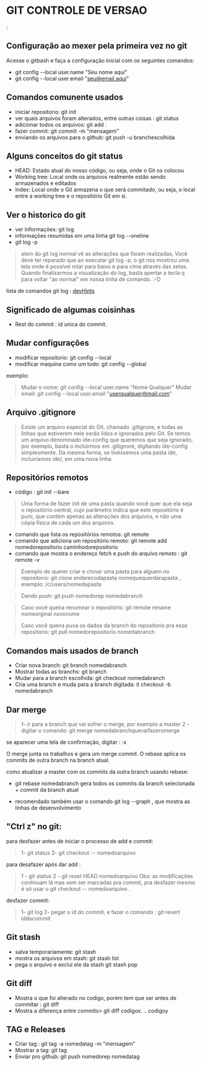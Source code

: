 # GIT CONTROLE DE VERSAO

:
## Configuração ao mexer pela primeira vez no git

Acesse o gitbash e faça a configuração inicial com os seguintes comandos:

- git config --local user.name "Seu nome aqui"
- git config --local user.email "seu@email.aqui"


## Comandos comunente usados 


- iniciar repositorio: git init
- ver quais arquivos foram alterados, entre outras coisas :  git status
-  adicionar todos os arquivos: git add . 
- fazer commit: git commit -m "mensagem"  
- enviando os arquivos para o github: git push -u branchescolhida  

## Alguns conceitos do git status

- HEAD: Estado atual do nosso código, ou seja, onde o Git os colocou
- Working tree: Local onde os arquivos realmente estão sendo armazenados e editados
- Index: Local onde o Git armazena o que será commitado, ou seja, o local entre a working tree e o repositório Git em si.

## Ver o historico do git

- ver informações: git log
- informações resumidas em uma linha git log --oneline
- git log -p 

> alem do git log normal vê as alterações que foram realizadas, Você deve ter reparado que ao executar git log -p, o git nos mostrou uma tela onde é possível rolar para baixo e para cima através das setas. Quando finalizarmos a visualização do log, basta apertar a tecla q para voltar "ao normal" em nossa linha de comando. :-D

 lista de comandos git log : [devHints](http://devhints.io/git-log)

## Significado de algumas coisinhas

- Rest do commit : id unica do commit.

## Mudar configurações

- modificar repositorio: git config --local 
-  modificar maquina como um todo: git config --global 

exemplo:

> Mudar o nome: git config --local user.name "Nome Qualquer"
> Mudar email: git config --local user.email "userqualquer@mail.com" 

## Arquivo .gitignore 

>Existe um arquivo especial do Git, chamado .gitignore, e todas as linhas que estiverem nele serão lidos e ignorados pelo Git. Se temos um arquivo denominado ide-config que queremos que seja ignorado, por exemplo, basta o incluirmos em .gitignore, digitando ide-config simplesmente. Da mesma forma, se tivéssemos uma pasta ide, incluiríamos ide/, em uma nova linha.

## Repositórios remotos 

- código : git init --bare
> Uma forma de fazer init de uma pasta quando você quer que ela seja o repositório central, cujo parâmetro indica que este repositório é puro, que contém apenas as alterações dos arquivos, e não uma cópia física de cada um dos arquivos.

- comando que lista os repositórios remotos: git remote 
- comando que adiciona um repositório remoto: git remote add nomedorepositorio caminhodorepositorio
- comando que mostra o endereço fetch e push do arquivo remoto : git remote -v 

> Exemplo de querer criar e clonar uma pasta para alguem no repositorio: 
git clone enderecodapasta nomequequerdarapasta , exemplo: /c/users/nomedapasta

> Dando push:
> git push nomedorep nomedabranch

> Caso você queira renomear o repositório: git remote rename nomeorginal novonome 

> Caso você queira puxa os dados da branch do repositorio pra esse repositorio: git pull nomedorepositorio nomedabranch 

## Comandos mais usados de branch

- Criar nova branch: git branch nomedabranch 
- Mostrar todas as branchs: git branch 
- Mudar para a branch escolhida:  git checkout nomedabranch 
- Cria uma branch e muda para a branch digitada: it checkout -b nomedabranch

## Dar merge

> 1- ir para a branch que vai sofrer o merge, por exemplo a master 
> 2 - digitar o comando: git merge nomedabranchquevaifazeromerge

se aparecer uma tela de confirmação, digitar : 
:x

O merge junta os trabalhos e gera um merge commit. O rebase aplica os commits de outra branch na branch atual.

como atualizar a master com os commits da outra branch usando rebase:

- git rebase nomedabranch 
gera todos os commits da branch selecionada + commit da branch atual

- recomendado também usar o comando git log --graph , que mostra as linhas de desenvolvimento

## "Ctrl z" no git:

para desfazer antes de iniciar o processo de add e commit:
> 1- git status
> 2- git checkout -- nomedoarquivo 

para desafazer após dar add :
> 1 - git status
> 2 - git reset HEAD nomedoarquivo 
Obs: as modificações continuam lá mas sem ser marcadas pra commit, pra desfazer mesmo é só usar o git checkout -- nomedoarquivo . 

desfazer commit:
> 1- git log 
> 2- pegar o id do commit, e fazer o comando : git revert iddocommit

## Git stash

- salva temporariamente: git stash  
- mostra os arquivos em stash: git stash list 
- pega o arquivo e exclui ele da stash git stash pop 

## Git diff

- Mostra o que foi alterado no codigo, porém tem que ser antes de commitar : git diff 
- Mostra a diferença entre commits> git diff codigox. .. codigoy

## TAG e Releases

- Criar tag : git tag -a nomedatag -m "mensagem"
- Mostrar a tag: git tag 
- Enviar pro github: git push nomedorep nomedatag